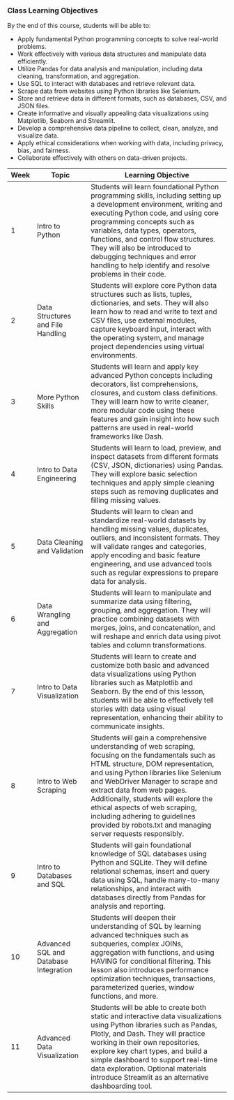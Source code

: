 ### Class Learning Objectives

By the end of this course, students will be able to:
 - Apply fundamental Python programming concepts to solve real-world problems.
 - Work effectively with various data structures and manipulate data efficiently.
 - Utilize Pandas for data analysis and manipulation, including data cleaning, transformation, and aggregation.
 - Use SQL to interact with databases and retrieve relevant data.
 - Scrape data from websites using Python libraries like Selenium.
 - Store and retrieve data in different formats, such as databases, CSV, and JSON files.
 - Create informative and visually appealing data visualizations using Matplotlib, Seaborn and Streamlit.
 - Develop a comprehensive data pipeline to collect, clean, analyze, and visualize data.
 - Apply ethical considerations when working with data, including privacy, bias, and fairness.
 - Collaborate effectively with others on data-driven projects.

| Week | Topic                                 | Learning Objective                                                                                                                                                                                                                                                                                                                                                                                                                                                                                                              |
|------|---------------------------------------|---------------------------------------------------------------------------------------------------------------------------------------------------------------------------------------------------------------------------------------------------------------------------------------------------------------------------------------------------------------------------------------------------------------------------------------------------------------------------------------------------------------------------------|
| 1    | Intro to Python                       | Students will learn foundational Python programming skills, including setting up a development environment, writing and executing Python code, and using core programming concepts such as variables, data types, operators, functions, and control flow structures. They will also be introduced to debugging techniques and error handling to help identify and resolve problems in their code.|                                                                                                                                                                                                                         
| 2    | Data Structures and File Handling     | Students will explore core Python data structures such as lists, tuples, dictionaries, and sets. They will also learn how to read and write to text and CSV files, use external modules, capture keyboard input, interact with the operating system, and manage project dependencies using virtual environments.|                                                                                                                                                                                                              
| 3    | More Python Skills                    | Students will learn and apply key advanced Python concepts including decorators, list comprehensions, closures, and custom class definitions. They will learn how to write cleaner, more modular code using these features and gain insight into how such patterns are used in real-world frameworks like Dash.|                                                                                                                                                                                                                
| 4    | Intro to Data Engineering             | Students will learn to load, preview, and inspect datasets from different formats (CSV, JSON, dictionaries) using Pandas. They will explore basic selection techniques and apply simple cleaning steps such as removing duplicates and filling missing values.|                                                                                                                                                                                                                                                                         
| 5    | Data Cleaning and Validation          | Students will learn to clean and standardize real-world datasets by handling missing values, duplicates, outliers, and inconsistent formats. They will validate ranges and categories, apply encoding and basic feature engineering, and use advanced tools such as regular expressions to prepare data for analysis.| 
| 6    | Data Wrangling and Aggregation        | Students will learn to manipulate and summarize data using filtering, grouping, and aggregation. They will practice combining datasets with merges, joins, and concatenation, and will reshape and enrich data using pivot tables and column transformations.|                                                                                                                                      
| 7    | Intro to Data Visualization           | Students will learn to create and customize both basic and advanced data visualizations using Python libraries such as Matplotlib and Seaborn. By the end of this lesson, students will be able to effectively tell stories with data using visual representation, enhancing their ability to communicate insights.|                                                                                                                               
| 8    | Intro to Web Scraping                 | Students will gain a comprehensive understanding of web scraping, focusing on the fundamentals such as HTML structure, DOM representation, and using Python libraries like Selenium and WebDriver Manager to scrape and extract data from web pages. Additionally, students will explore the ethical aspects of web scraping, including adhering to guidelines provided by robots.txt and managing server requests responsibly.|                                                                                                                                                                 
| 9    | Intro to Databases and SQL            | Students will gain foundational knowledge of SQL databases using Python and SQLite. They will define relational schemas, insert and query data using SQL, handle many-to-many relationships, and interact with databases directly from Pandas for analysis and reporting.|                                                                                                                                                                                                                                                      
| 10   | Advanced SQL and Database Integration | Students will deepen their understanding of SQL by learning advanced techniques such as subqueries, complex JOINs, aggregation with functions, and using HAVING for conditional filtering. This lesson also introduces performance optimization techniques, transactions, parameterized queries, window functions, and more.|                                                                                                                                                                                                   
| 11   | Advanced Data Visualization                    | Students will be able to create both static and interactive data visualizations using Python libraries such as Pandas, Plotly, and Dash. They will practice working in their own repositories, explore key chart types, and build a simple dashboard to support real-time data exploration. Optional materials introduce Streamlit as an alternative dashboarding tool.|                                                                                                                                    